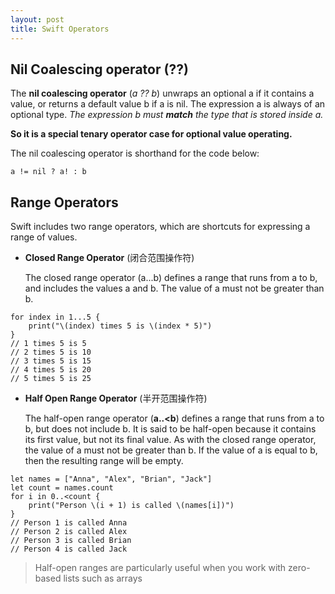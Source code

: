 ```yaml
---
layout: post
title: Swift Operators
---
```


## Nil Coalescing operator (??)
The **nil coalescing operator** (*a ?? b*) unwraps an optional a if it contains a value, or returns a default value b if a is nil. The expression a is always of an optional type. *The expression b must **match** the type that is stored inside a.*

**So it is a special tenary operator case for optional value operating.**

The nil coalescing operator is shorthand for the code below:


```
a != nil ? a! : b
```

## Range Operators
Swift includes two range operators, which are shortcuts for expressing a range of values.
- **Closed Range Operator**     (闭合范围操作符)

    The closed range operator (a...b) defines a range that runs from a to b, and includes the values a and b. The value of a must not be greater than b.

```
for index in 1...5 {
    print("\(index) times 5 is \(index * 5)")
}
// 1 times 5 is 5
// 2 times 5 is 10
// 3 times 5 is 15
// 4 times 5 is 20
// 5 times 5 is 25
```


- **Half Open Range Operator**  (半开范围操作符)

    The half-open range operator (**a..<b**) defines a range that runs from a to b, but does not include b. It is said to be half-open because it contains its first value, but not its final value. As with the closed range operator, the value of a must not be greater than b. If the value of a is equal to b, then the resulting range will be empty.
    

```
let names = ["Anna", "Alex", "Brian", "Jack"]
let count = names.count
for i in 0..<count {
    print("Person \(i + 1) is called \(names[i])")
}
// Person 1 is called Anna
// Person 2 is called Alex
// Person 3 is called Brian
// Person 4 is called Jack
```

> Half-open ranges are particularly useful when you work with zero-based lists such as arrays
